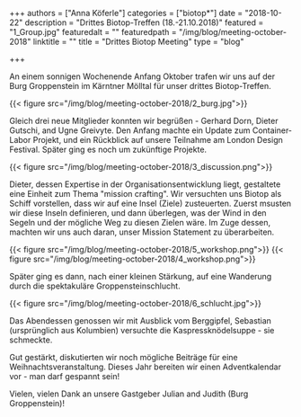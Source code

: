 +++
authors = ["Anna Köferle"]
categories = ["biotop*"]
date = "2018-10-22"
description = "Drittes Biotop-Treffen (18.-21.10.2018)"
featured = "1_Group.jpg"
featuredalt = ""
featuredpath = "/img/blog/meeting-october-2018"
linktitle = ""
title = "Drittes Biotop Meeting"
type = "blog"

+++

An einem sonnigen Wochenende Anfang Oktober trafen wir uns auf der Burg Groppenstein im Kärntner Mölltal für unser drittes Biotop-Treffen.

{{< figure src="/img/blog/meeting-october-2018/2_burg.jpg">}}

Gleich drei neue Mitglieder konnten wir begrüßen - Gerhard Dorn, Dieter Gutschi, and Ugne Greivyte. Den Anfang machte ein Update zum Container-Labor Projekt, und ein Rückblick auf unsere Teilnahme am London Design Festival. Später ging es noch um zukünftige Projekte.

{{< figure src="/img/blog/meeting-october-2018/3_discussion.png">}}

Dieter, dessen Expertise in der Organisationsentwicklung liegt, gestaltete eine Einheit zum Thema "mission crafting". Wir versuchten uns Biotop als Schiff vorstellen, dass wir auf eine Insel (Ziele) zusteuerten. Zuerst msusten wir diese Inseln definieren, und dann überlegen, was der Wind in den Segeln und der mögliche Weg zu diesen Zielen wäre. Im Zuge dessen, machten wir  uns auch daran, unser  Mission Statement zu überarbeiten.

{{< figure src="/img/blog/meeting-october-2018/5_workshop.png">}}
{{< figure src="/img/blog/meeting-october-2018/4_workshop.png">}}


 Später ging es dann, nach einer kleinen Stärkung, auf eine Wanderung durch die spektakuläre Groppensteinschlucht.

{{< figure src="/img/blog/meeting-october-2018/6_schlucht.jpg">}}

Das Abendessen genossen wir mit Ausblick vom Berggipfel, Sebastian (ursprünglich aus Kolumbien) versuchte die Kaspressknödelsuppe - sie schmeckte.

Gut gestärkt, diskutierten wir noch mögliche Beiträge für eine Weihnachtsveranstaltung. Dieses Jahr bereiten wir einen Adventkalendar vor - man darf gespannt sein!


Vielen, vielen Dank an unsere Gastgeber Julian and Judith (Burg Groppenstein)!
